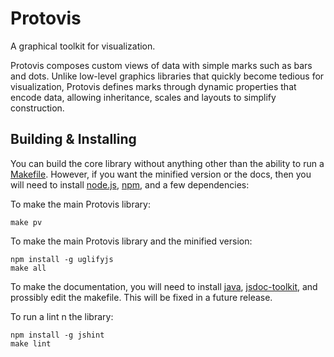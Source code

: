 # Protovis

A graphical toolkit for visualization.

Protovis composes custom views of data with simple marks such as bars and dots. Unlike low-level graphics libraries that quickly become tedious for visualization, Protovis defines marks through dynamic properties that encode data, allowing inheritance, scales and layouts to simplify construction.


## Building & Installing

You can build the core library without anything other than the ability to run a [Makefile][make]. However, if you want the minified version or the docs, then you will need to install [node.js][node], [npm][npm], and a few dependencies:

To make the main Protovis library:

    make pv

To make the main Protovis library and the minified version:

    npm install -g uglifyjs
    make all

To make the documentation, you will need to install [java][java], [jsdoc-toolkit][jsdoc], and prossibly edit the makefile. This will be fixed in a future release.

To run a lint n the library:

    npm install -g jshint
    make lint



[node]: http://nodejs.org/
[npm]: http://npmjs.org/
[make]: http://www.gnu.org/software/make/manual/make.html
[jsdoc]: http://code.google.com/p/jsdoc-toolkit
[java]: http://www.java.com/
